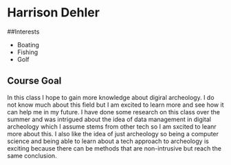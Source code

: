 # Harrison Dehler

##Interests
- Boating
- Fishing
- Golf

## Course Goal
In this class I hope to gain more knowledge about digiral archeology. I do not know much about this field but I am excited to learn more and see how it can help me in my future.
I have done some research on this class over the summer and was intrigued about the idea of data management in digital archeology which I assume stems from other tech so I am sxcited to leanr more about 
this. I also like the idea of just archeology so being a computer science and being able to learn about a tech approach to archeology is exciting because there can be methods that are
non-intrusive but reach the same conclusion.

